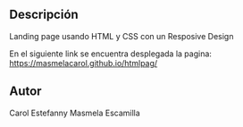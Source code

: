 ## Descripción
Landing page usando HTML y CSS con un Resposive Design

En el siguiente link se encuentra desplegada la pagina: https://masmelacarol.github.io/htmlpag/

## Autor 
Carol Estefanny Masmela Escamilla

